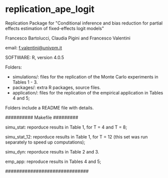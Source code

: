 # replication_ape_logit

Replication Package for "Conditional inference and bias reduction for partial
effects estimation of fixed-effects logit models"

Francesco Bartolucci, Claudia Pigini and Francesco Valentini

email: f.valentini@univpm.it

SOFTWARE: R, version 4.0.5

Folders:

- simulations/: files for the replication of the Monte Carlo experiments in Tables 1 - 3.
- packages/: extra R packages, source files.
- application/: files for the replication of the empirical application in Tables 4 and 5;

Folders include a README file with details.

########## Makefile #########

simu_stat: reporduce results in Table 1, for T = 4 and T = 8;

simu_stat_12: reporduce results in Table 1, for T = 12 (this set was run separately to speed up computations);

simu_dyn: reporduce results in Table 2 and 3.

emp_app: reproduce results in Tables 4 and 5;

##############################
